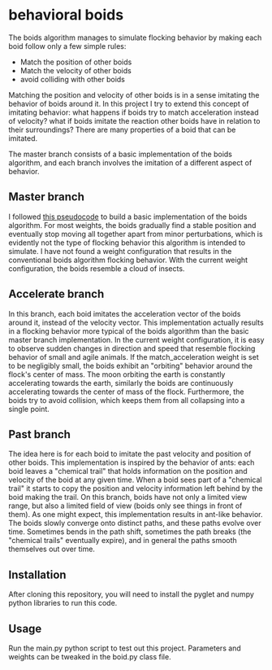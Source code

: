 # behavioral boids
The boids algorithm manages to simulate flocking behavior by making each boid follow only a few simple rules:
- Match the position of other boids
- Match the velocity of other boids
- avoid colliding with other boids
 
Matching the position and velocity of other boids is in a sense imitating the behavior of boids around it. In this project I try to extend this concept of imitating behavior: what happens if boids try to match acceleration instead of velocity? what if boids imitate the reaction other boids have in relation to their surroundings? There are many properties of a boid that can be imitated.
 
The master branch consists of a basic implementation of the boids algorithm, and each branch involves the imitation of a different aspect of behavior.
 
 
## Master branch
I followed [this pseudocode](http://www.vergenet.net/~conrad/boids/pseudocode.html) to build a basic implementation of the boids algorithm. For most weights, the boids gradually find a stable position and eventually stop moving all together apart from minor perturbations, which is evidently not the type of flocking behavior this algorithm is intended to simulate. I have not found a weight configuration that results in the conventional boids algorithm flocking behavior. With the current weight configuration, the boids resemble a cloud of insects.
 
## Accelerate branch
In this branch, each boid imitates the acceleration vector of the boids around it, instead of the velocity vector. This implementation actually results in a flocking behavior more typical of the boids algorithm than the basic master branch implementation. In the current weight configuration, it is easy to observe sudden changes in direction and speed that resemble flocking behavior of small and agile animals. If the match_acceleration weight is set to be negligibly small, the boids exhibit an "orbiting" behavior around the flock's center of mass. The moon orbiting the earth is constantly accelerating towards the earth, similarly the boids are continuously accelerating towards the center of mass of the flock. Furthermore, the boids try to avoid collision, which keeps them from all collapsing into a single point.
<!--
-noticed distinct fractale-like empty circles when frame by frame with 100 boids
-->

## Past branch
The idea here is for each boid to imitate the past velocity and position of other boids. This implementation is inspired by the behavior of ants: each boid leaves a "chemical trail" that holds information on the position and velocity of the boid at any given time. When a boid sees part of a "chemical trail" it starts to copy the position and velocity information left behind by the boid making the trail. On this branch, boids have not only a limited view range, but also a limited field of view (boids only see things in front of them). As one might expect, this implementation results in ant-like behavior. The boids slowly converge onto distinct paths, and these paths evolve over time. Sometimes bends in the path shift, sometimes the path breaks (the "chemical trails" eventually expire), and in general the paths smooth themselves out over time.
 
## Installation
After cloning this repository, you will need to install the pyglet and numpy python libraries to run this code.
 
## Usage
Run the main.py python script to test out this project. Parameters and weights can be tweaked in the boid.py class file.
